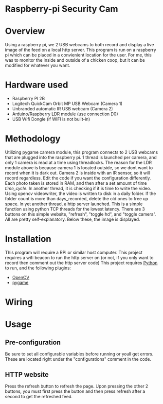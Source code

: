 
# Raspberry-pi Security Cam

# Overview
Using a raspberry pi, we 2 USB webcams to both record and display a live image of the feed on a local http server. This program is run on a raspberry pi which can be placed in a convienient location for the user. For me, this was to monitor the inside and outside of a chicken coop, but it can be modified for whatever you want. 

# Hardware used
- Raspberry PI 2B
- Logitech QuickCam Orbit MP USB Webcam (Camera 1)
- Unbranded automatic IR USB webcam (Camera 2)
- Arduino/Raspberry LDR module (use connection D0)
- USB Wifi Dongle (if WIFI is not built-in)

# Methodology
Utilizing pygame camera module, this program connects to 2 USB webcams that are plugged into the raspberry pi. 1 thread is launched per camera, and only 1 camera is read at a time using threadlocks. The reason for the LDR module above is because camera 1 is located outside, so we dont want to record when it is dark out. Camera 2 is inside with an IR sensor, so it will record regardless. Edit the code if you want the configuration differently. Each photo taken is stored in RAM, and then after a set amount of time *time_cycle*. In another thread, it is checking if it is time to write the video. Using opencv videowriter, the video is written to disk in a daily folder. If the folder count is more than days_recorded, delete the old ones to free up space. In yet another thread, a http server launched. This is a simple function using python TCP threads for the lowest latency. There are 3 buttons on this simple website, "refresh", "toggle hd", and "toggle camera". All are pretty self-explanatory. Below these, the image is displayed.  

# Installation

This program will require a RPI or similar host computer. This project requires a wifi beacon to run the http server on (or not, if you only want to record then comment out the http server code) This project requires [Python](https://www.python.org/downloads/) to run, and the following plugins:

- [OpenCV](https://opencv.org/)
- [pygame](https://www.pygame.org/news)

# Wiring

# Usage

## Pre-configuration

Be sure to set all configurable variables before running or youll get errors. These are located right under the "configurations" comment in the code. 

## HTTP website

Press the refresh button to refresh the page. Upon pressing the other 2 buttons, you must first press the button and then press refresh after a second to get the refreshed feed.
